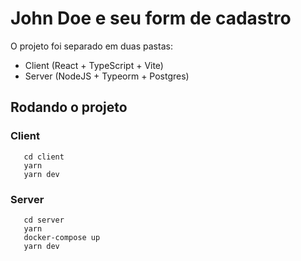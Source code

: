 # John Doe e seu form de cadastro

O projeto foi separado em duas pastas:
- Client (React + TypeScript + Vite)
- Server (NodeJS + Typeorm + Postgres)

## Rodando o projeto
### Client
```
   cd client
   yarn
   yarn dev
```

### Server
```
   cd server
   yarn
   docker-compose up
   yarn dev
```
